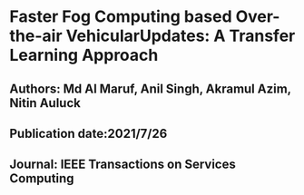 # Faster Fog Computing based Over-the-air VehicularUpdates: A Transfer Learning Approach

## Authors: Md Al Maruf, Anil Singh, Akramul Azim, Nitin Auluck
## Publication date:2021/7/26
## Journal: IEEE Transactions on Services Computing
